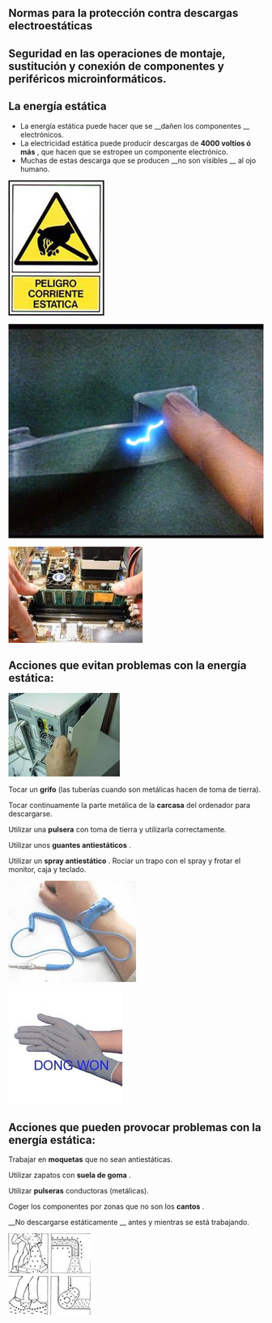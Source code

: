 ## Normas para la protección contra descargas electroestáticas

## Seguridad en las operaciones de montaje, sustitución y conexión de componentes y periféricos microinformáticos.

## La energía estática

* La energía estática puede hacer que se  __dañen los componentes __ electrónicos\.
* La electricidad estática puede producir descargas de  __4000 voltios ó más__ , que hacen que se estropee un componente electrónico\.
* Muchas de estas descarga que se producen  __no son visibles __ al ojo humano\.

![](img/2_Descargas_electrostaticas0.jpg)

![](img/2_Descargas_electrostaticas1.jpg)

![](img/2_Descargas_electrostaticas2.jpg)

## Acciones que evitan problemas con la energía estática:

![](img/2_Descargas_electrostaticas3.jpg)

Tocar un  __grifo__  \(las tuberías cuando son metálicas hacen de toma de tierra\)\.

Tocar continuamente la parte metálica de la  __carcasa__  del ordenador para descargarse\.

Utilizar una  __pulsera__  con toma de tierra y utilizarla correctamente\.

Utilizar unos  __guantes antiestáticos__ \.

Utilizar un  __spray antiestático__ \. Rociar un trapo con el spray y frotar el monitor, caja y teclado\.

![](img/2_Descargas_electrostaticas4.jpg)

![](img/2_Descargas_electrostaticas5.jpg)

## Acciones que pueden provocar problemas con la energía estática:

Trabajar en  __moquetas__  que no sean antiestáticas\.

Utilizar zapatos con  __suela de goma__ \.

Utilizar  __pulseras__  conductoras \(metálicas\)\.

Coger los componentes por zonas que no son los  __cantos__ \.

__No descargarse estáticamente __ antes y mientras se está trabajando\.

![](img/2_Descargas_electrostaticas6.jpg)

